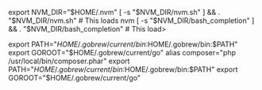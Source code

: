 

export NVM_DIR="$HOME/.nvm"
[ -s "$NVM_DIR/nvm.sh" ] && \. "$NVM_DIR/nvm.sh"  # This loads nvm
[ -s "$NVM_DIR/bash_completion" ] && \. "$NVM_DIR/bash_completion"  # This load>

export PATH="$HOME/.gobrew/current/bin:$HOME/.gobrew/bin:$PATH"
export GOROOT="$HOME/.gobrew/current/go"
alias composer="php /usr/local/bin/composer.phar"
export PATH="$HOME/.gobrew/current/bin:$HOME/.gobrew/bin:$PATH"
export GOROOT="$HOME/.gobrew/current/go"